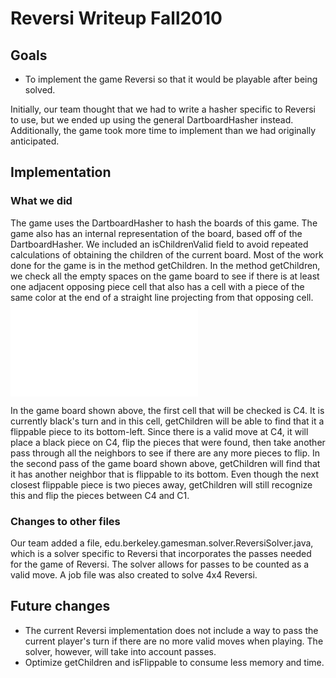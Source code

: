 Reversi Writeup Fall2010
========================

Goals
-----

-   To implement the game Reversi so that it would be playable after being solved.

Initially, our team thought that we had to write a hasher specific to Reversi to use, but we ended up using the general DartboardHasher instead. Additionally, the game took more time to implement than we had originally anticipated.

Implementation
--------------

### What we did

The game uses the DartboardHasher to hash the boards of this game. The game also has an internal representation of the board, based off of the DartboardHasher. We included an isChildrenValid field to avoid repeated calculations of obtaining the children of the current board. Most of the work done for the game is in the method getChildren. In the method getChildren, we check all the empty spaces on the game board to see if there is at least one adjacent opposing piece cell that also has a cell with a piece of the same color at the end of a straight line projecting from that opposing cell. ![](Othello_Ex2.png.md "fig:Othello_Ex2.png.md")

In the game board shown above, the first cell that will be checked is C4. It is currently black's turn and in this cell, getChildren will be able to find that it a flippable piece to its bottom-left. Since there is a valid move at C4, it will place a black piece on C4, flip the pieces that were found, then take another pass through all the neighbors to see if there are any more pieces to flip. In the second pass of the game board shown above, getChildren will find that it has another neighbor that is flippable to its bottom. Even though the next closest flippable piece is two pieces away, getChildren will still recognize this and flip the pieces between C4 and C1.

### Changes to other files

Our team added a file, edu.berkeley.gamesman.solver.ReversiSolver.java, which is a solver specific to Reversi that incorporates the passes needed for the game of Reversi. The solver allows for passes to be counted as a valid move. A job file was also created to solve 4x4 Reversi.

Future changes
--------------

-   The current Reversi implementation does not include a way to pass the current player's turn if there are no more valid moves when playing. The solver, however, will take into account passes.
-   Optimize getChildren and isFlippable to consume less memory and time.

